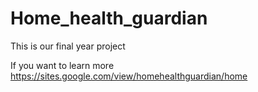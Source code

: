 # Home_health_guardian
This is our final year project

If you want to learn more  
https://sites.google.com/view/homehealthguardian/home 

